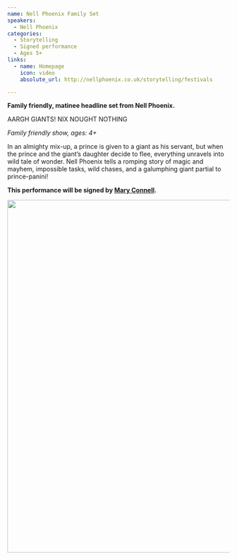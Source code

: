 ```yaml
---
name: Nell Phoenix Family Set
speakers:
  - Nell Phoenix
categories:
  - Storytelling
  - Signed performance
  - Ages 5+
links:
  - name: Homepage
    icon: video
    absolute_url: http://nellphoenix.co.uk/storytelling/festivals

---
```


__Family friendly, matinee headline set from Nell Phoenix.__

AARGH GIANTS! NIX NOUGHT NOTHING

*Family friendly show, ages: 4+*

In an almighty mix-up, a prince is given to a giant as his servant, but when the prince and the giant’s daughter decide to flee, everything unravels into wild tale of wonder. Nell Phoenix tells a romping story of magic and mayhem, impossible tasks, wild chases, and a galumphing giant partial to prince-panini!

__This performance will be signed by [Mary Connell](../speakers/mary-connell-signer/).__

<div class="sw-center-div">
  <img src="../../assets/images/Nell_IMG_3388.jpeg" width=800 />
</div>